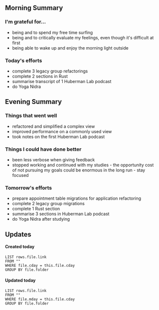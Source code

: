 ## Morning Summary

### I'm grateful for...
- being and to spend my free time surfing
- being and to critically evaluate my feelings, even though it's difficult at first
- being able to wake up and enjoy the morning light outside

### Today's efforts
- complete 3 legacy group refactorings
- complete 2 sections in Rust
- summarise transcript of 1 Huberman Lab podcast
- do Yoga Nidra

## Evening Summary

### Things that went well
- refactored and simplified a complex view
- improved performance on a commonly used view
- took notes on the first Huberman Lab podcast

### Things I could have done better
- been less verbose when giving feedback
- stopped working and continued with my studies - the opportunity cost of not pursuing my goals could be enormous in the long run - stay focused

### Tomorrow's efforts
- prepare appointment table migrations for application refactoring
- complete 2 legacy group migrations
- complete 1 Rust section
- summarise 3 sections in Huberman Lab podcast
- do Yoga Nidra after studying

## Updates 
#### Created today
```dataview
LIST rows.file.link
FROM ""
WHERE file.cday = this.file.cday
GROUP BY file.folder
```

#### Updated today
```dataview
LIST rows.file.link
FROM ""
WHERE file.mday = this.file.cday
GROUP BY file.folder
```
